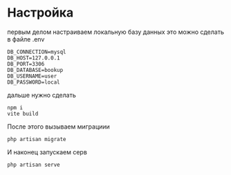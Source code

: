 # Настройка  


первым делом настраиваем локальную базу данных
это можно сделать в файле .env

    DB_CONNECTION=mysql  
    DB_HOST=127.0.0.1  
    DB_PORT=3306  
    DB_DATABASE=bookup  
    DB_USERNAME=user  
    DB_PASSWORD=local   

дальше нужно сделать 

    npm i
    vite build
После этого вызываем миграциии

    php artisan migrate

И наконец запускаем серв

    php artisan serve
